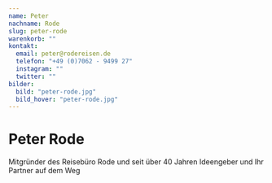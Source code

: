 ```yaml
---
name: Peter
nachname: Rode
slug: peter-rode
warenkorb: ""
kontakt:
  email: peter@rodereisen.de
  telefon: "+49 (0)7062 - 9499 27"
  instagram: ""
  twitter: ""
bilder:
  bild: "peter-rode.jpg"
  bild_hover: "peter-rode.jpg"
---
```


# Peter Rode

Mitgründer des Reisebüro Rode und seit über 40 Jahren Ideengeber und Ihr Partner auf dem Weg